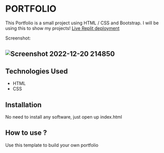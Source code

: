 # PORTFOLIO
This Portfolio is a small project using HTML / CSS and Bootstrap. I will be using this to show my projects!
[Live Replit deployment](https://portfolio.eaghislain.repl.co/)

Screenshot:
## ![Screenshot 2022-12-20 214850](https://user-images.githubusercontent.com/114042572/208805596-87bbb4ba-87e4-4af6-83dd-369cddbd28aa.png)




## Technologies Used
* HTML
* CSS
## Installation
No need to install any software, just open up index.html
## How to use ?
Use this template to build your own portfolio
